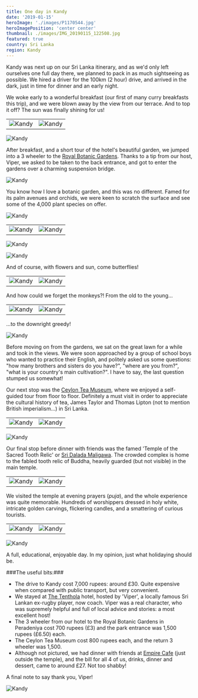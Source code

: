 ```yaml
---
title: One day in Kandy
date: '2019-01-15'
heroImage: './images/P1170544.jpg'
heroImagePosition: 'center center'
thumbnail: ./images/IMG_20190115_122508.jpg
featured: true
country: Sri Lanka
region: Kandy
---
```


Kandy was next up on our Sri Lanka itinerary, and as we'd only left ourselves one full day there, we planned to pack in as much sightseeing as possible.
We hired a driver for the 100km (2 hour) drive, and arrived in the dark, just in time for dinner and an early night.

We woke early to a wonderful breakfast (our first of many curry breakfasts this trip), and we were blown away by the view from our terrace. And to top it off? The sun was finally shining for us!

|                                            |                                              |
| ------------------------------------------ | -------------------------------------------- |
| ![Kandy](./images/IMG_20190114_181309.jpg) | ![Kandy](./images/MVIMG_20190115_080408.jpg) |

![Kandy](./images/IMG_20190115_083422.jpg)

After breakfast, and a short tour of the hotel's beautiful garden, we jumped into a 3 wheeler to the [Royal Botanic Gardens](https://www.tripadvisor.co.uk/Attraction_Review-g1194819-d523519-Reviews-Royal_Botanical_Gardens-Peradeniya_Kandy_District_Central_Province.html). Thanks to a tip from our host, Viper, we asked to be taken to the back entrance, and got to enter the gardens over a charming suspension bridge.

![Kandy](./images/P1170396.jpg)

You know how I love a botanic garden, and this was no different. Famed for its palm avenues and orchids, we were keen to scratch the surface and see some of the 4,000 plant species on offer.

![Kandy](./images/P1170487.jpg)

|                                            |                                                                          |
| ------------------------------------------ | ------------------------------------------------------------------------ |
| ![Kandy](./images/IMG_20190115_122508.jpg) | ![Kandy](./images/00100dPORTRAIT_00100_BURST20190115123205922_COVER.jpg) |

![Kandy](./images/P1170419.jpg)

![Kandy](./images/DSC_0072.jpg)

And of course, with flowers and sun, come butterflies!

|                                 |                                 |
| ------------------------------- | ------------------------------- |
| ![Kandy](./images/P1170458.jpg) | ![Kandy](./images/DSC_9986.jpg) |

And how could we forget the monkeys?! From the old to the young...

|                                 |                                 |
| ------------------------------- | ------------------------------- |
| ![Kandy](./images/DSC_0022.jpg) | ![Kandy](./images/DSC_0052.jpg) |

...to the downright greedy!

![Kandy](./images/DSC_0041.jpg)

Before moving on from the gardens, we sat on the great lawn for a while and took in the views. We were soon approached by a group of school boys who wanted to practice their English, and politely asked us some questions: "how many brothers and sisters do you have?", "where are you from?", "what is your country's main cultivation?". I have to say, the last question stumped us somewhat!

Our next stop was the [Ceylon Tea Museum](https://www.ceylonteamuseum.com/), where we enjoyed a self-guided tour from floor to floor. Definitely a must visit in order to appreciate the cultural history of tea, James Taylor and Thomas Lipton (not to mention British imperialism...) in Sri Lanka.

|                                 |                                 |
| ------------------------------- | ------------------------------- |
| ![Kandy](./images/P1170529.jpg) | ![Kandy](./images/P1170534.jpg) |

![Kandy](./images/P1170530.jpg)

Our final stop before dinner with friends was the famed 'Temple of the Sacred Tooth Relic' or [Sri Dalada Maligawa](https://www.lonelyplanet.com/sri-lanka/the-hill-country/kandy/attractions/temple-of-the-sacred-tooth-relic/a/poi-sig/450797/357477). The crowded complex is home to the fabled tooth relic of Buddha, heavily guarded (but not visible) in the main temple.

|                                 |                                 |
| ------------------------------- | ------------------------------- |
| ![Kandy](./images/DSC_0095.jpg) | ![Kandy](./images/P1170544.jpg) |

We visited the temple at evening prayers (_puja_), and the whole experience was quite memorable. Hundreds of worshippers dressed in holy white, intricate golden carvings, flickering candles, and a smattering of curious tourists.

|                                            |                                              |
| ------------------------------------------ | -------------------------------------------- |
| ![Kandy](./images/IMG_20190115_175648.jpg) | ![Kandy](./images/MVIMG_20190115_183909.jpg) |

![Kandy](./images/DSC_0188.jpg)

A full, educational, enjoyable day. In my opinion, just what holidaying should be.

###The useful bits:###

- The drive to Kandy cost 7,000 rupees: around £30. Quite expensive when compared with public transport, but very convenient.
- We stayed at [The Tenthola](https://www.booking.com/hotel/lk/the-tenthola.en-gb.html) hotel, hosted by 'Viper', a locally famous Sri Lankan ex-rugby player, now coach. Viper was a real character, who was supremely helpful and full of local advice and stories: a most excellent host!
- The 3 wheeler from our hotel to the Royal Botanic Gardens in Peradeniya cost 700 rupees (£3) and the park entrance was 1,500 rupees (£6.50) each.
- The Ceylon Tea Museum cost 800 rupees each, and the return 3 wheeler was 1,500.
- Although not pictured, we had dinner with friends at [Empire Cafe](https://www.empirecafekandy.com/) (just outside the temple), and the bill for all 4 of us, drinks, dinner and dessert, came to around £27. Not too shabby!

A final note to say thank you, Viper!

![Kandy](./images/00100dPORTRAIT_00100_BURST20190116080822649_COVER.jpg)
